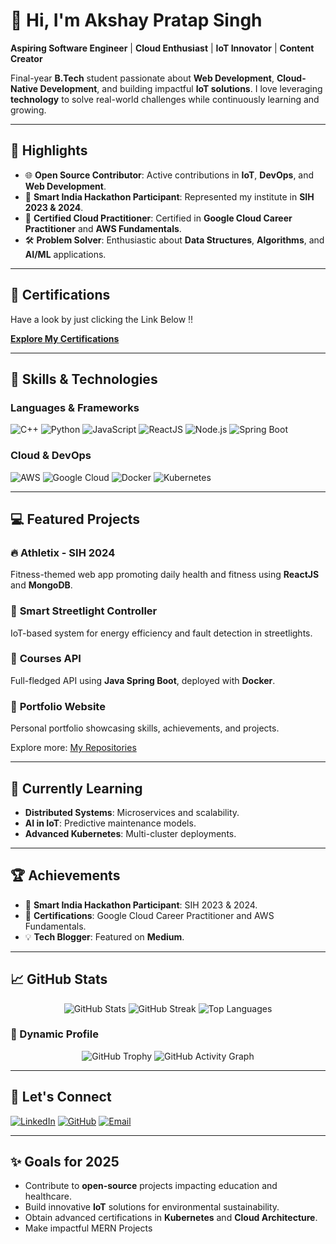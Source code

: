 # 👋 Hi, I'm Akshay Pratap Singh  

**Aspiring Software Engineer** | **Cloud Enthusiast** | **IoT Innovator** | **Content Creator**  

Final-year **B.Tech** student passionate about **Web Development**, **Cloud-Native Development**, and building impactful **IoT solutions**. I love leveraging **technology** to solve real-world challenges while continuously learning and growing.  

---

## 🌟 Highlights  

- 🌐 **Open Source Contributor**: Active contributions in **IoT**, **DevOps**, and **Web Development**.  
- 🏅 **Smart India Hackathon Participant**: Represented my institute in **SIH 2023 & 2024**.  
- 📜 **Certified Cloud Practitioner**: Certified in **Google Cloud Career Practitioner** and **AWS Fundamentals**.  
- 🛠️ **Problem Solver**: Enthusiastic about **Data Structures**, **Algorithms**, and **AI/ML** applications.  

---

## 📜 Certifications  

Have a look by just clicking the Link Below !!

**[Explore My Certifications](https://github.com/akshayconqurers/certifications)**  

---

## 🚀 Skills & Technologies  

### Languages & Frameworks  
![C++](https://img.shields.io/badge/C%2B%2B-00599C?style=for-the-badge&logo=c%2B%2B&logoColor=white)
![Python](https://img.shields.io/badge/Python-3776AB?style=for-the-badge&logo=python&logoColor=white)
![JavaScript](https://img.shields.io/badge/JavaScript-F7DF1E?style=for-the-badge&logo=javascript&logoColor=black)
![ReactJS](https://img.shields.io/badge/ReactJS-61DAFB?style=for-the-badge&logo=react&logoColor=black)
![Node.js](https://img.shields.io/badge/Node.js-339933?style=for-the-badge&logo=node.js&logoColor=white)
![Spring Boot](https://img.shields.io/badge/Spring%20Boot-6DB33F?style=for-the-badge&logo=spring-boot&logoColor=white)

### Cloud & DevOps  
![AWS](https://img.shields.io/badge/Amazon%20AWS-232F3E?style=for-the-badge&logo=amazon-aws&logoColor=white)
![Google Cloud](https://img.shields.io/badge/Google%20Cloud-4285F4?style=for-the-badge&logo=google-cloud&logoColor=white)
![Docker](https://img.shields.io/badge/Docker-2496ED?style=for-the-badge&logo=docker&logoColor=white)
![Kubernetes](https://img.shields.io/badge/Kubernetes-326CE5?style=for-the-badge&logo=kubernetes&logoColor=white)

---

## 💻 Featured Projects  

### 🔥 **Athletix - SIH 2024**  
Fitness-themed web app promoting daily health and fitness using **ReactJS** and **MongoDB**.  

### 🌟 **Smart Streetlight Controller**  
IoT-based system for energy efficiency and fault detection in streetlights.  

### 🚀 **Courses API**  
Full-fledged API using **Java Spring Boot**, deployed with **Docker**.  

### 🧩 **Portfolio Website**  
Personal portfolio showcasing skills, achievements, and projects.  

Explore more: [My Repositories](https://github.com/akshayconqurers?tab=repositories)  

---

## 🌱 Currently Learning  

- **Distributed Systems**: Microservices and scalability.  
- **AI in IoT**: Predictive maintenance models.  
- **Advanced Kubernetes**: Multi-cluster deployments.  

---

## 🏆 Achievements  

- 🏅 **Smart India Hackathon Participant**: SIH 2023 & 2024.  
- 📜 **Certifications**: Google Cloud Career Practitioner and AWS Fundamentals.  
- 💡 **Tech Blogger**: Featured on **Medium**.  

---

## 📈 GitHub Stats  

<p align="center">
  <img src="https://github-readme-stats.vercel.app/api?username=akshayconqurers&show_icons=true&theme=radical" alt="GitHub Stats" />
  <img src="https://github-readme-streak-stats.herokuapp.com/?user=akshayconqurers&theme=radical" alt="GitHub Streak" />
  <img src="https://github-readme-stats.vercel.app/api/top-langs/?username=akshayconqurers&layout=compact&theme=radical" alt="Top Languages" />
</p>  

### 🎨 Dynamic Profile  

<p align="center">
  <img src="https://github-profile-trophy.vercel.app/?username=akshayconqurers&theme=radical&row=1&column=7" alt="GitHub Trophy" />
  <img src="https://github-readme-activity-graph.vercel.app/graph?username=akshayconqurers&theme=radical&hide_border=true&area=true" alt="GitHub Activity Graph" />
</p>  

---

## 🌟 Let's Connect  

[![LinkedIn](https://img.shields.io/badge/LinkedIn-blue?style=for-the-badge&logo=linkedin&logoColor=white)](https://www.linkedin.com/in/akshay-pratap-singh-a309b8250)
[![GitHub](https://img.shields.io/badge/GitHub-black?style=for-the-badge&logo=github&logoColor=white)](https://github.com/akshayconqurers)
[![Email](https://img.shields.io/badge/Email-red?style=for-the-badge&logo=gmail&logoColor=white)](mailto:akshayprince7800@gmail.com)  

---

## ✨ Goals for 2025  

- Contribute to **open-source** projects impacting education and healthcare.  
- Build innovative **IoT** solutions for environmental sustainability.  
- Obtain advanced certifications in **Kubernetes** and **Cloud Architecture**.  
- Make impactful MERN Projects  
